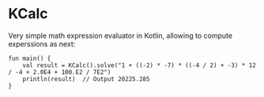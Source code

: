 # KCalc
Very simple math expression evaluator in Kotlin, allowing to compute experssions as next:

```
fun main() {
    val result = KCalc().solve("1 + ((-2) * -7) * ((-4 / 2) + -3) * 12 / -4 + 2.0E4 + 100.E2 / 7E2")
    println(result)  // Output 20225.285
}
```
